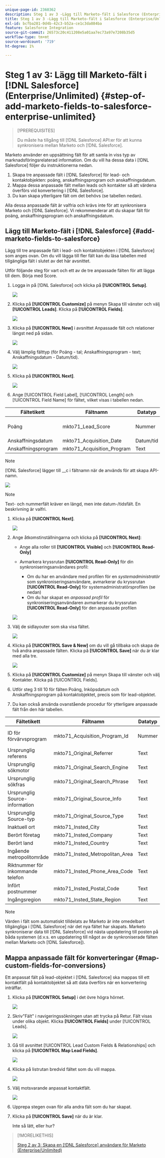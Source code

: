 ```yaml
---
unique-page-id: 2360362
description: Steg 1 av 3 -Lägg till Marketo-fält i Salesforce (Enterprise/Unlimited) - Marketo Docs - Produktdokumentation
title: Steg 1 av 3 -Lägg till Marketo-fält i Salesforce (Enterprise/Unlimited)
exl-id: bcfba281-0d4b-42c3-b52a-ce1c3da884ba
feature: Salesforce Integration
source-git-commit: 26573c20c411208e5a01aa7ec73a97e7208b35d5
workflow-type: tm+mt
source-wordcount: '719'
ht-degree: 1%

---
```


# Steg 1 av 3: Lägg till Marketo-fält i [!DNL Salesforce] (Enterprise/Unlimited) {#step-of-add-marketo-fields-to-salesforce-enterprise-unlimited}

>[!PREREQUISITES]
>
>Du måste ha tillgång till [!DNL Salesforce] API:er för att kunna synkronisera mellan Marketo och [!DNL Salesforce].

Marketo använder en uppsättning fält för att samla in viss typ av marknadsföringsrelaterad information. Om du vill ha dessa data i [!DNL Salesforce] följer du instruktionerna nedan.

1. Skapa tre anpassade fält i [!DNL Salesforce] för lead- och kontaktobjekten: poäng, anskaffningsprogram och anskaffningsdatum.
1. Mappa dessa anpassade fält mellan leads och kontakter så att värdena överförs vid konvertering i [!DNL Salesforce].
1. Du kan skapa ytterligare fält om det behövs (se tabellen nedan).

Alla dessa anpassade fält är valfria och krävs inte för att synkronisera Marketo och [!DNL Salesforce]. Vi rekommenderar att du skapar fält för poäng, anskaffningsprogram och anskaffningsdatum.

## Lägg till Marketo-fält i [!DNL Salesforce] {#add-marketo-fields-to-salesforce}

Lägg till tre anpassade fält i lead- och kontaktobjekten i [!DNL Salesforce] som anges ovan. Om du vill lägga till fler fält kan du läsa tabellen med tillgängliga fält i slutet av det här avsnittet.

Utför följande steg för vart och ett av de tre anpassade fälten för att lägga till dem. Börja med Score.

1. Logga in på [!DNL Salesforce] och klicka på **[!UICONTROL Setup]**.

   ![](assets/image2016-5-23-13-3a15-3a21.png)

1. Klicka på **[!UICONTROL Customize]** på menyn Skapa till vänster och välj **[!UICONTROL Leads]**. Klicka på **[!UICONTROL Fields]**.

   ![](assets/image2016-5-23-13-3a20-3a5.png)

1. Klicka på **[!UICONTROL New]** i avsnittet Anpassade fält och relationer längst ned på sidan.

   ![](assets/image2016-5-26-14-3a41-3a40.png)

1. Välj lämplig fälttyp (för Poäng - tal; Anskaffningsprogram - text; Anskaffningsdatum - Datum/tid).

   ![](assets/choose-field-type-2-hand.png)

1. Klicka på **[!UICONTROL Next]**.

   ![](assets/image2016-5-26-14-3a51-3a14.png)

1. Ange [!UICONTROL Field Label], [!UICONTROL Length] och [!UICONTROL Field Name] för fältet, vilket visas i tabellen nedan.

<table>
 <thead>
  <tr>
   <th>
    <div>
      Fältetikett
    </div></th>
   <th>
    <div>
      Fältnamn
    </div></th>
   <th>
    <div>
      Datatyp
    </div></th>
   <th>
    <div>
      Fältattribut
    </div></th>
  </tr>
 </thead>
 <tbody>
  <tr>
   <td>Poäng</td>
   <td>mkto71_Lead_Score</td>
   <td>Nummer</td>
   <td>Längd 10<br>Decimaler 0 </td>
  </tr>
  <tr>
   <td>Anskaffningsdatum</td>
   <td>mkto71_Acquisition_Date</td>
   <td>Datum/tid</td>
   <td> </td>
  </tr>
  <tr>
   <td>Anskaffningsprogram</td>
   <td>mkto71_Acquisition_Program</td>
   <td>Text</td>
   <td>Längd 255</td>
  </tr>
 </tbody>
</table>

>[!NOTE]
>
>[!DNL Salesforce] lägger till __c i fältnamn när de används för att skapa API-namn.

![](assets/image2016-5-26-14-3a55-3a33.png)

>[!NOTE]
>
>Text- och nummerfält kräver en längd, men inte datum-/tidsfält. En beskrivning är valfri.

1. Klicka på **[!UICONTROL Next]**.

   ![](assets/image2016-5-23-14-3a50-3a5.png)

1. Ange åtkomstinställningarna och klicka på **[!UICONTROL Next]**:

   * Ange alla roller till **[!UICONTROL Visible]** och **[!UICONTROL Read-Only]**

   * Avmarkera kryssrutan **[!UICONTROL Read-Only]** för din synkroniseringsanvändares profil:

      * Om du har en användare med profilen för en _systemadministratör_ som synkroniseringsanvändare, avmarkerar du kryssrutan **[!UICONTROL Read-Only]** för systemadministratörsprofilen (se nedan)
      * Om du har skapat en _anpassad profil_ för synkroniseringsanvändaren avmarkerar du kryssrutan **[!UICONTROL Read-Only]** för den anpassade profilen

   ![](assets/image2016-6-30-9-3a25-3a4.png)

1. Välj de sidlayouter som ska visa fältet.

   ![](assets/image2016-5-26-15-3a14-3a45.png)

1. Klicka på **[!UICONTROL Save & New]** om du vill gå tillbaka och skapa de två andra anpassade fälten. Klicka på **[!UICONTROL Save]** när du är klar med alla tre.

   ![](assets/image2016-5-23-15-3a8-3a43.png)

1. Klicka på **[!UICONTROL Customize]** på menyn Skapa till vänster och välj Kontakter. Klicka på [!UICONTROL Fields].
1. Utför steg 3 till 10 för fälten Poäng, Inköpsdatum och Anskaffningsprogram på kontaktobjektet, precis som för lead-objektet.
1. Du kan också använda ovanstående procedur för ytterligare anpassade fält från den här tabellen.

<table>
 <thead>
  <tr>
   <th>
    <div>
      Fältetikett
    </div></th>
   <th>
    <div>
      Fältnamn
    </div></th>
   <th>
    <div>
      Datatyp
    </div></th>
   <th>
    <div>
      Fältattribut
    </div></th>
  </tr>
 </thead>
 <tbody>
  <tr>
   <td>ID för förvärvsprogram</td>
   <td>mkto71_Acquisition_Program_Id</td>
   <td>Nummer</td>
   <td>Längd 18<br>Decimaler 0 </td>
  </tr>
  <tr>
   <td>Ursprunglig referens</td>
   <td>mkto71_Original_Referrer</td>
   <td>Text</td>
   <td>Längd 255</td>
  </tr>
  <tr>
   <td>Ursprunglig sökmotor</td>
   <td>mkto71_Original_Search_Engine</td>
   <td>Text</td>
   <td>Längd 255</td>
  </tr>
  <tr>
   <td>Ursprunglig sökfras</td>
   <td>mkto71_Original_Search_Phrase</td>
   <td>Text</td>
   <td>Längd 255</td>
  </tr>
  <tr>
   <td>Ursprunglig Source-information</td>
   <td>mkto71_Original_Source_Info</td>
   <td>Text</td>
   <td>Längd 255</td>
  </tr>
  <tr>
   <td>Ursprunglig Source-typ</td>
   <td>mkto71_Original_Source_Type</td>
   <td>Text</td>
   <td>Längd 255</td>
  </tr>
  <tr>
   <td>Inaktuell ort</td>
   <td>mkto71_Insted_City</td>
   <td>Text</td>
   <td>Längd 255</td>
  </tr>
  <tr>
   <td>Berört företag</td>
   <td>mkto71_Insted_Company</td>
   <td>Text</td>
   <td>Längd 255</td>
  </tr>
  <tr>
   <td>Berört land</td>
   <td>mkto71_Insted_Country</td>
   <td>Text</td>
   <td>Längd 255</td>
  </tr>
  <tr>
   <td>Ingående metropolitområde</td>
   <td>mkto71_Insted_Metropolitan_Area</td>
   <td>Text</td>
   <td>Längd 255</td>
  </tr>
  <tr>
   <td>Riktnummer för inkommande telefon</td>
   <td>mkto71_Insted_Phone_Area_Code</td>
   <td>Text</td>
   <td>Längd 255</td>
  </tr>
  <tr>
   <td>Infört postnummer</td>
   <td>mkto71_Insted_Postal_Code</td>
   <td>Text</td>
   <td>Längd 255</td>
  </tr>
  <tr>
   <td>Ingångsregion</td>
   <td>mkto71_Insted_State_Region</td>
   <td>Text</td>
   <td>Längd 255</td>
  </tr>
 </tbody>
</table>

>[!NOTE]
>
>Värden i fält som automatiskt tilldelats av Marketo är inte omedelbart tillgängliga i [!DNL Salesforce] när det nya fältet har skapats. Marketo synkroniserar data till [!DNL Salesforce] vid nästa uppdatering till posten på båda systemen (d.v.s. en uppdatering till något av de synkroniserade fälten mellan Marketo och [!DNL Salesforce]).

## Mappa anpassade fält för konverteringar {#map-custom-fields-for-conversions}

Ett anpassat fält på lead-objektet i [!DNL Salesforce] ska mappas till ett kontaktfält på kontaktobjektet så att data överförs när en konvertering inträffar.

1. Klicka på **[!UICONTROL Setup]** i det övre högra hörnet.

   ![](assets/image2016-5-26-16-3a34-3a0.png)

1. Skriv&quot;Fält&quot; i navigeringssökningen utan att trycka på Retur. Fält visas under olika objekt. Klicka **[!UICONTROL Fields]** under [!UICONTROL Leads].

   ![](assets/image2016-5-26-16-3a36-3a32.png)

1. Gå till avsnittet [!UICONTROL Lead Custom Fields & Relationships] och klicka på **[!UICONTROL Map Lead Fields]**.

   ![](assets/image2016-5-26-16-3a39-3a29.png)

1. Klicka på listrutan bredvid fältet som du vill mappa.

   ![](assets/image2016-5-26-16-3a49-3a53.png)

1. Välj motsvarande anpassat kontaktfält.

   ![](assets/image2016-5-26-16-3a56-3a23.png)

1. Upprepa stegen ovan för alla andra fält som du har skapat.

1. Klicka på **[!UICONTROL Save]** när du är klar.

   Inte så lätt, eller hur?

>[!MORELIKETHIS]
>
>[Steg 2 av 3: Skapa en [!DNL Salesforce] användare för Marketo (Enterprise/Unlimited)](/help/marketo/product-docs/crm-sync/salesforce-sync/setup/enterprise-unlimited-edition/step-2-of-3-create-a-salesforce-user-for-marketo-enterprise-unlimited.md)
